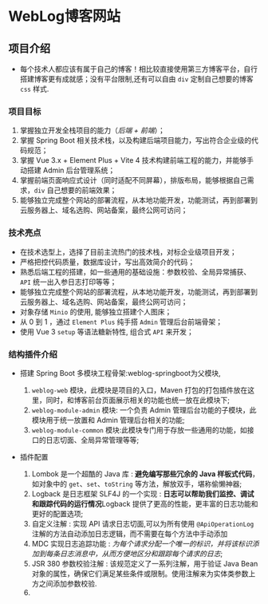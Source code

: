 # WebLog博客网站

## 项目介绍

-   每个技术人都应该有属于自己的博客！相比较直接使用第三方博客平台，自行搭建博客更有成就感；没有平台限制,还有可以自由 `div` 定制自己想要的博客 `css` 样式.

### 项目目标

1. 掌握独立开发全栈项目的能力（*后端 + 前端*）；
2. 掌握 Spring Boot 相关技术栈，以及构建后端项目能力，写出符合企业级的代码规范；
3. 掌握 Vue 3.x + Element Plus + Vite 4 技术构建前端工程的能力，并能够手动搭建 Admin 后台管理系统；
4. 掌握前端页面响应式设计（同时适配不同屏幕），排版布局，能够根据自己需求，`div` 自己想要的前端效果；
5. 能够独立完成整个网站的部署流程，从本地功能开发，功能测试，再到部署到云服务器上、域名选购、网站备案，最终公网可访问；

### 技术亮点

- 在技术选型上，选择了目前主流热门的技术栈，对标企业级项目开发；
- 严格把控代码质量，数据库设计，写出高效简介的代码；
- 熟悉后端工程的搭建，如一些通用的基础设施：参数校验、全局异常捕获、`API` 统一出入参日志打印等等；
- 能够独立完成整个网站的部署流程，从本地功能开发，功能测试，再到部署到云服务器上、域名选购、网站备案，最终公网可访问；
- 对象存储 `Minio` 的使用, 能够独立搭建个人图床；
- 从 0 到 1 ，通过 `Element Plus` 纯手搭 `Admin` 管理后台前端骨架；
- 使用 Vue 3 `setup` 等语法糖新特性, 组合式 `API` 来开发；

### 结构插件介绍

- 搭建 Spring Boot 多模块工程骨架:weblog-springboot为父模块,
  1. `weblog-web` 模块，此模块是项目的入口，Maven 打包的打包插件放在这里，同时，和博客前台页面展示相关的功能也统一放在此模块下;
  2. `weblog-module-admin` 模块: 一个负责 Admin 管理后台功能的子模块，此模块用于统一放置和 Admin 管理后台相关的功能;
  3. `weblog-module-common` 模块:此模块专门用于存放一些通用的功能，如接口的日志切面、全局异常管理等等;

- 插件配置
  1. Lombok 是一个超酷的 Java 库 : **避免编写那些冗余的 Java 样板式代码**，如对象中的 `get`、`set`、`toString` 等方法，解放双手，堪称偷懒神器;
  2. Logback 是日志框架 SLF4J 的一个实现 : **日志可以帮助我们监控、调试和跟踪代码的运行情况**Logback 提供了更高的性能，更丰富的日志功能和更好的配置选项;
  3. 自定义注解 : 实现 API 请求日志切面,可以为所有使用 `@ApiOperationLog` 注解的方法自动添加日志逻辑，而不需要在每个方法中手动添加
  4. MDC 实现日志追踪功能 : *为每个请求分配一个唯一的标识，并将该标识添加到每条日志消息中，从而方便地区分和跟踪每个请求的日志*;
  5. JSR 380 参数校验注解 : 该规范定义了一系列注解，用于验证 Java Bean 对象的属性，确保它们满足某些条件或限制。使用注解来为实体类参数上方之间添加参数校验.
  6. 
